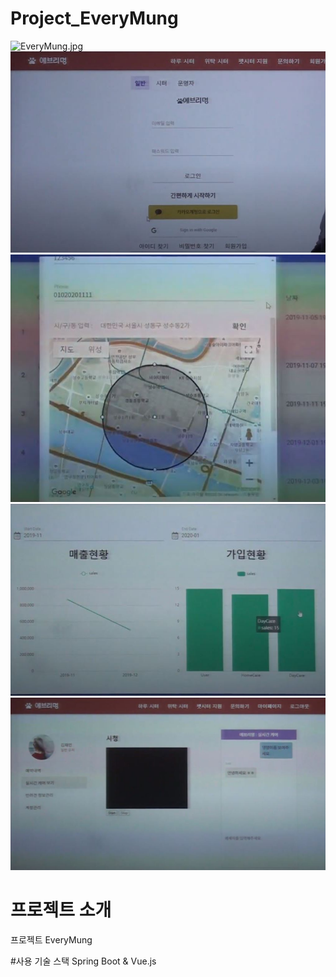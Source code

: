 # Project_EveryMung
![EveryMung.jpg](./img/EveryMung.jpg)
![loginForm.jpg](./img/loginForm.jpg)
![googleMap.jpg](./img/googleMap.jpg)
![chart.jpg](./img/chart.jpg)
![avCH.jpg](./img/avCH.jpg)

# 프로젝트 소개
프로젝트 EveryMung

#사용 기술 스택
Spring Boot & Vue.js